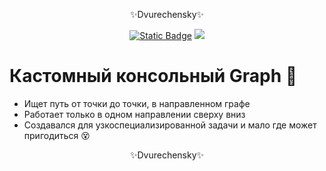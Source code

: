 <p align="center">✨Dvurechensky✨</p>
<p align="center">
    <p align="center">
        <a href="https://sites.google.com/view/dvurechensky" target="_blank"><img alt="Static Badge" src="https://img.shields.io/badge/Dvurechensky-N-blue"></a>
        <img src="https://img.shields.io/badge/Csharp-VS2022-blue?logo=csharp&logoColor=FFFF00">
    </p>
</p>

# Кастомный консольный Graph 🐠
- Ищет путь от точки до точки, в направленном графе
- Работает только в одном направлении сверху вниз
- Создавался для узкоспециализированной задачи и мало где может пригодиться 😵

<p align="center">✨Dvurechensky✨</p>